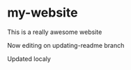 # my-website

This is a really awesome website

Now editing on updating-readme branch

Updated localy
